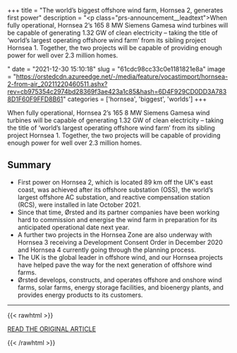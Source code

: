 +++
title = "The world’s biggest offshore wind farm, Hornsea 2, generates first power"
description = "<p class=\"prs-announcement__leadtext\">When fully operational, Hornsea 2’s 165 8 MW Siemens Gamesa wind turbines will be capable of generating 1.32 GW of clean electricity – taking the title of ‘world’s largest operating offshore wind farm’ from its sibling project Hornsea 1. Together, the two projects will be capable of providing enough power for well over 2.3 million homes.</p>"
date = "2021-12-30 15:10:18"
slug = "61cdc98cc33c0e1181821e8a"
image = "https://orstedcdn.azureedge.net/-/media/feature/vocastimport/hornsea-2-from-air_20211220460511.ashx?rev=cb975354c2974bd28369f3ae423a1c85&hash=6D4F929CD0DD3A7838D1F60F9FFD8B61"
categories = ['hornsea', 'biggest', 'worlds']
+++

<p class=\"prs-announcement__leadtext\">When fully operational, Hornsea 2’s 165 8 MW Siemens Gamesa wind turbines will be capable of generating 1.32 GW of clean electricity – taking the title of ‘world’s largest operating offshore wind farm’ from its sibling project Hornsea 1. Together, the two projects will be capable of providing enough power for well over 2.3 million homes.</p>

## Summary

- First power on Hornsea 2, which is located 89 km off the UK's east coast, was achieved after its offshore substation (OSS), the world’s largest offshore AC substation, and reactive compensation station (RCS), were installed in late October 2021.
- Since that time, Ørsted and its partner companies have been working hard to commission and energise the wind farm in preparation for its anticipated operational date next year.
- A further two projects in the Hornsea Zone are also underway with Hornsea 3 receiving a Development Consent Order in December 2020 and Hornsea 4 currently going through the planning process.
- The UK is the global leader in offshore wind, and our Hornsea projects have helped pave the way for the next generation of offshore wind farms.
- Ørsted develops, constructs, and operates offshore and onshore wind farms, solar farms, energy storage facilities, and bioenergy plants, and provides energy products to its customers.

---

{{< rawhtml >}}
  <p class="article-category">
    <a target="_blank" href="https://orsted.com/en/media/newsroom/news/2021/12/20211220460511">READ THE ORIGINAL ARTICLE</a>
  </p>
{{< /rawhtml >}}
